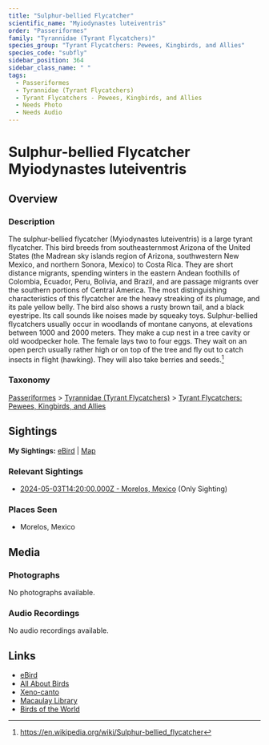 ```yaml
---
title: "Sulphur-bellied Flycatcher"
scientific_name: "Myiodynastes luteiventris"
order: "Passeriformes"
family: "Tyrannidae (Tyrant Flycatchers)"
species_group: "Tyrant Flycatchers: Pewees, Kingbirds, and Allies"
species_code: "subfly"
sidebar_position: 364
sidebar_class_name: " "
tags: 
  - Passeriformes
  - Tyrannidae (Tyrant Flycatchers)
  - Tyrant Flycatchers - Pewees, Kingbirds, and Allies
  - Needs Photo
  - Needs Audio
---
```


# Sulphur-bellied Flycatcher <span className='sci_name'>Myiodynastes luteiventris</span>

## Overview

### Description
The sulphur-bellied flycatcher (Myiodynastes luteiventris) is a large tyrant flycatcher.  This bird breeds from southeasternmost Arizona of the United States (the Madrean sky islands region of Arizona, southwestern New Mexico, and northern Sonora, Mexico) to Costa Rica.  They are short distance migrants, spending winters in the eastern Andean foothills of Colombia, Ecuador, Peru, Bolivia, and Brazil, and are passage migrants over the southern portions of Central America.
The most distinguishing characteristics of this flycatcher are the heavy streaking of its plumage, and its pale yellow belly. The bird also shows a rusty brown tail, and a black eyestripe. Its call sounds like noises made by squeaky toys.
Sulphur-bellied flycatchers usually occur in woodlands of montane canyons, at elevations between 1000 and 2000 meters. They make a cup nest in a tree cavity or old woodpecker hole. The female lays two to four eggs.
They wait on an open perch usually rather high or on top of the tree and fly out to catch insects in flight (hawking). They will also take berries and seeds.[^1]

[^1]: https://en.wikipedia.org/wiki/Sulphur-bellied_flycatcher

### Taxonomy
[Passeriformes](/tags/passeriformes) > [Tyrannidae (Tyrant Flycatchers)](/tags/tyrannidae-tyrant-flycatchers) > [Tyrant Flycatchers: Pewees, Kingbirds, and Allies](/tags/tyrant-flycatchers-pewees-kingbirds-and-allies)


## Sightings

**My Sightings:** [eBird](https://ebird.org/lifelist?r=world&time=life&spp=subfly) | [Map](/map?species_code=subfly)

### Relevant Sightings

* [2024-05-03T14:20:00.000Z - Morelos, Mexico](https://ebird.org/checklist/S171768235) (Only Sighting)

### Places Seen

* Morelos, Mexico



## Media
### Photographs
No photographs available.

### Audio Recordings
No audio recordings available.

## Links
* [eBird](https://ebird.org/species/subfly) 
* [All About Birds](https://www.allaboutbirds.org/guide/subfly) 
* [Xeno-canto](https://www.xeno-canto.org/species/myiodynastes-luteiventris) 
* [Macaulay Library](https://search.macaulaylibrary.org/catalog?taxonCode=subfly&sort=rating_rank_desc)
* [Birds of the World](https://birdsoftheworld.org/bow/species/subfly)
